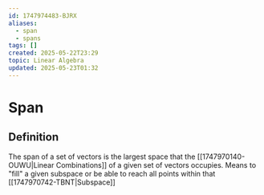 ```yaml
---
id: 1747974483-BJRX
aliases:
  - span
  - spans
tags: []
created: 2025-05-22T23:29
topic: Linear Algebra
updated: 2025-05-23T01:32
---
```


# Span
## Definition
The span of a set of vectors is the largest space that the [[1747970140-OUWU|Linear Combinations]] of a given set of vectors occupies. Means to "fill" a given subspace or be able to reach all points within that [[1747970742-TBNT|Subspace]]

